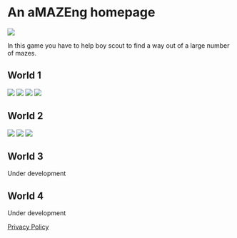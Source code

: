 # An aMAZEng homepage

![](./images/Feature%20graphic.png)

In this game you have to help boy scout to find a way out of a large number of mazes.

## World 1
<div style="width: 100%">
    <img src="./images/screenshot-01-01.jpg">
    <img src="./images/screenshot-01-02.jpg">
    <img src="./images/screenshot-01-03.jpg">
    <img src="./images/screenshot-01-04.jpg">
</div>

## World 2
<div style="width: 100%">
    <img src="./images/screenshot-02-01.jpg">
    <img src="./images/screenshot-02-02.jpg">
    <img src="./images/screenshot-02-03.jpg">
</div>

## World 3
Under development

## World 4
Under development

[Privacy Policy](./PrivacyPolicy.md)
